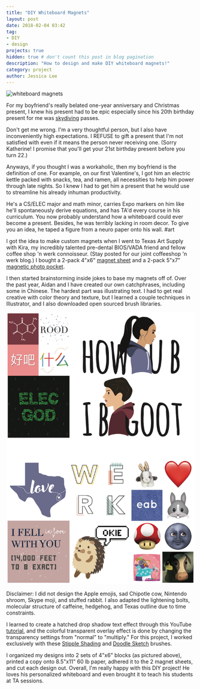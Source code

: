 ```yaml
---
title: "DIY Whiteboard Magnets"
layout: post
date: 2018-02-04 03:42
tag:
- DIY
- design
projects: true
hidden: true # don't count this post in blog pagination
description: "How to design and make DIY whiteboard magnets!"
category: project
author: Jessica Lee
---
```


![whiteboard magnets](https://jursurcur.github.io/assets/images/whiteboard-magnets.jpg)

For my boyfriend's really belated one-year anniversary and Christmas present, I knew his present had to be epic especially since his 20th birthday present for me was [skydiving](/assets/images/skydiving.jpg) passes.

Don't get me wrong. I'm a very thoughtful person, but I also have inconveniently high expectations. I REFUSE to gift a present that I'm not satisfied with even if it means the person never receiving one. (Sorry Katherine! I promise that you'll get your 21st birthday present before you turn 22.)

Anyways, if you thought I was a workaholic, then my boyfriend is the definition of one. For example, on our first Valentine's, I got him an electric kettle packed with snacks, tea, and ramen, all necessities to help him power through late nights. So I knew I had to get him a present that he would use to streamline his already inhuman productivity.

He's a CS/ELEC major and math minor, carries Expo markers on him like he'll spontaneously derive equations, and has TA'd every course in his curriculum. You now probably understand how a whiteboard could ever become a present. Besides, he was terribly lacking in room decor. To give you an idea, he taped a figure from a neuro paper onto his wall. #art

I got the idea to make custom magnets when I went to Texas Art Supply with Kira, my incredibly talented pre-dental BIOS/VADA friend and fellow coffee shop 'n werk connoisseur. (Stay posted for our joint coffeeshop 'n werk blog.) I bought a 2-pack 4"x6" [magnet sheet](https://www.texasart.com/group/3831/102) and a 2-pack 5"x7" [magnetic photo pocket](https://www.texasart.com/group/3830/102).

I then started brainstorming inside jokes to base my magnets off of. Over the past year, Aidan and I have created our own catchphrases, including some in Chinese. The hardest part was illustrating text. I had to get real creative with color theory and texture, but I learned a couple techniques in Illustrator, and I also downloaded open sourced brush libraries.

![compiled magnets](/assets/images/compiled-magnets.jpg)

<figcaption class="caption">Disclaimer: I did not design the Apple emojis, sad Chipotle cow, Nintendo shroom, Skype moji, and stuffed rabbit. I also adapted the lightening bolts, molecular structure of caffeine, hedgehog, and Texas outline due to time constraints.</figcaption>

I learned to create a hatched drop shadow text effect through this YouTube [tutorial](https://www.youtube.com/watch?v=PVij2CNspjE), and the colorful transparent overlay effect is done by changing the transparency settings from "normal" to "multiply." For this project, I worked exclusively with these [Stipple Shading](https://blog.spoongraphics.co.uk/freebies/8-free-stipple-shading-brushes-for-adobe-illustrator) and [Doodle Sketch](http://www.melsbrushes.co.uk/free-illustrator-brushes-natural-sketch-doodle-lines-set/) brushes.

I organized my designs into 2 sets of 4"x6" blocks (as pictured above), printed a copy onto 8.5"x11" 60 lb paper, adhered it to the 2 magnet sheets, and cut each design out. Overall, I'm really happy with this DIY project! He loves his personalized whiteboard and even brought it to teach his students at TA sessions.